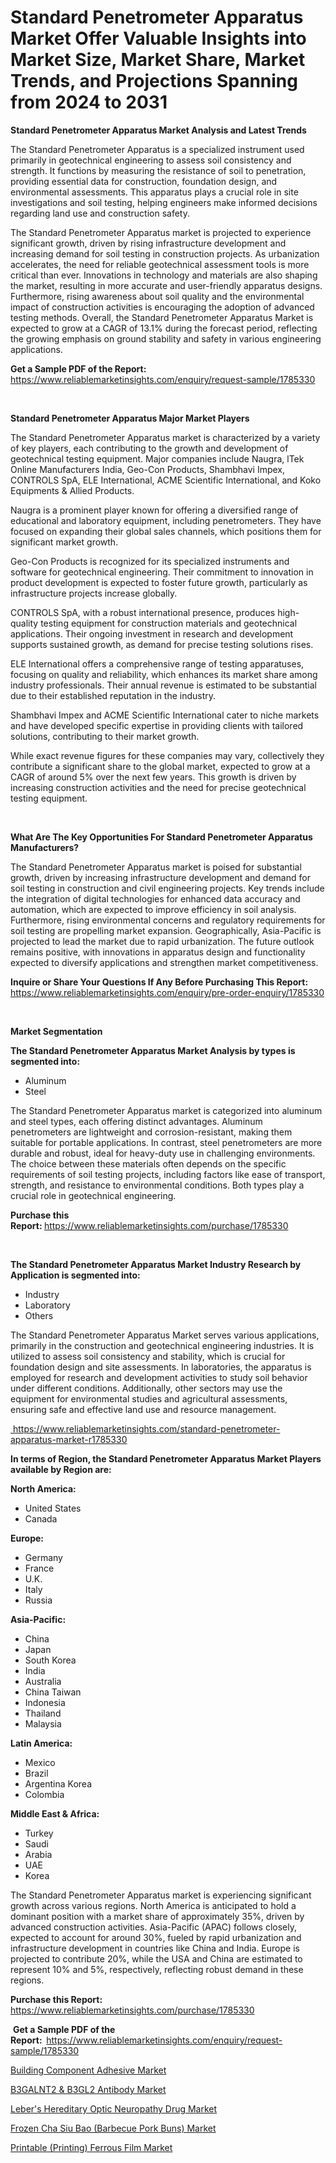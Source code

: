 <p><h1>Standard Penetrometer Apparatus Market Offer Valuable Insights into Market Size, Market Share, Market Trends, and Projections Spanning from 2024 to 2031</h1></p><p><strong>Standard Penetrometer Apparatus Market Analysis and Latest Trends</strong></p>
<p><p>The Standard Penetrometer Apparatus is a specialized instrument used primarily in geotechnical engineering to assess soil consistency and strength. It functions by measuring the resistance of soil to penetration, providing essential data for construction, foundation design, and environmental assessments. This apparatus plays a crucial role in site investigations and soil testing, helping engineers make informed decisions regarding land use and construction safety.</p><p>The Standard Penetrometer Apparatus market is projected to experience significant growth, driven by rising infrastructure development and increasing demand for soil testing in construction projects. As urbanization accelerates, the need for reliable geotechnical assessment tools is more critical than ever. Innovations in technology and materials are also shaping the market, resulting in more accurate and user-friendly apparatus designs. Furthermore, rising awareness about soil quality and the environmental impact of construction activities is encouraging the adoption of advanced testing methods. Overall, the Standard Penetrometer Apparatus Market is expected to grow at a CAGR of 13.1% during the forecast period, reflecting the growing emphasis on ground stability and safety in various engineering applications.</p></p>
<p><strong>Get a Sample PDF of the Report:&nbsp;</strong> <a href="https://www.reliablemarketinsights.com/enquiry/request-sample/1785330?utm_campaign=1405&utm_medium=2&utm_source=Github&utm_content=ia&utm_term=13102024&utm_id=standard-penetrometer-apparatus">https://www.reliablemarketinsights.com/enquiry/request-sample/1785330</a></p>
<p>&nbsp;</p>
<p><strong>Standard Penetrometer Apparatus Major Market Players</strong></p>
<p><p>The Standard Penetrometer Apparatus market is characterized by a variety of key players, each contributing to the growth and development of geotechnical testing equipment. Major companies include Naugra, lTek Online Manufacturers India, Geo-Con Products, Shambhavi Impex, CONTROLS SpA, ELE International, ACME Scientific International, and Koko Equipments & Allied Products.</p><p>Naugra is a prominent player known for offering a diversified range of educational and laboratory equipment, including penetrometers. They have focused on expanding their global sales channels, which positions them for significant market growth. </p><p>Geo-Con Products is recognized for its specialized instruments and software for geotechnical engineering. Their commitment to innovation in product development is expected to foster future growth, particularly as infrastructure projects increase globally.</p><p>CONTROLS SpA, with a robust international presence, produces high-quality testing equipment for construction materials and geotechnical applications. Their ongoing investment in research and development supports sustained growth, as demand for precise testing solutions rises.</p><p>ELE International offers a comprehensive range of testing apparatuses, focusing on quality and reliability, which enhances its market share among industry professionals. Their annual revenue is estimated to be substantial due to their established reputation in the industry.</p><p>Shambhavi Impex and ACME Scientific International cater to niche markets and have developed specific expertise in providing clients with tailored solutions, contributing to their market growth.</p><p>While exact revenue figures for these companies may vary, collectively they contribute a significant share to the global market, expected to grow at a CAGR of around 5% over the next few years. This growth is driven by increasing construction activities and the need for precise geotechnical testing equipment.</p></p>
<p>&nbsp;</p>
<p><strong>What Are The Key Opportunities For Standard Penetrometer Apparatus Manufacturers?</strong></p>
<p><p>The Standard Penetrometer Apparatus market is poised for substantial growth, driven by increasing infrastructure development and demand for soil testing in construction and civil engineering projects. Key trends include the integration of digital technologies for enhanced data accuracy and automation, which are expected to improve efficiency in soil analysis. Furthermore, rising environmental concerns and regulatory requirements for soil testing are propelling market expansion. Geographically, Asia-Pacific is projected to lead the market due to rapid urbanization. The future outlook remains positive, with innovations in apparatus design and functionality expected to diversify applications and strengthen market competitiveness.</p></p>
<p><strong>Inquire or Share Your Questions If Any Before Purchasing This Report:</strong> <a href="https://www.reliablemarketinsights.com/enquiry/pre-order-enquiry/1785330?utm_campaign=1405&utm_medium=2&utm_source=Github&utm_content=ia&utm_term=13102024&utm_id=standard-penetrometer-apparatus">https://www.reliablemarketinsights.com/enquiry/pre-order-enquiry/1785330</a></p>
<p>&nbsp;</p>
<p><strong>Market Segmentation</strong></p>
<p><strong>The Standard Penetrometer Apparatus Market Analysis by types is segmented into:</strong></p>
<p><ul><li>Aluminum</li><li>Steel</li></ul></p>
<p><p>The Standard Penetrometer Apparatus market is categorized into aluminum and steel types, each offering distinct advantages. Aluminum penetrometers are lightweight and corrosion-resistant, making them suitable for portable applications. In contrast, steel penetrometers are more durable and robust, ideal for heavy-duty use in challenging environments. The choice between these materials often depends on the specific requirements of soil testing projects, including factors like ease of transport, strength, and resistance to environmental conditions. Both types play a crucial role in geotechnical engineering.</p></p>
<p><strong>Purchase this Report:&nbsp;</strong><a href="https://www.reliablemarketinsights.com/purchase/1785330?utm_campaign=1405&utm_medium=2&utm_source=Github&utm_content=ia&utm_term=13102024&utm_id=standard-penetrometer-apparatus">https://www.reliablemarketinsights.com/purchase/1785330</a></p>
<p>&nbsp;</p>
<p><strong>The Standard Penetrometer Apparatus Market Industry Research by Application is segmented into:</strong></p>
<p><ul><li>Industry</li><li>Laboratory</li><li>Others</li></ul></p>
<p><p>The Standard Penetrometer Apparatus Market serves various applications, primarily in the construction and geotechnical engineering industries. It is utilized to assess soil consistency and stability, which is crucial for foundation design and site assessments. In laboratories, the apparatus is employed for research and development activities to study soil behavior under different conditions. Additionally, other sectors may use the equipment for environmental studies and agricultural assessments, ensuring safe and effective land use and resource management.</p></p>
<p><a href="https://www.reliablemarketinsights.com/standard-penetrometer-apparatus-market-r1785330?utm_campaign=1405&utm_medium=2&utm_source=Github&utm_content=ia&utm_term=13102024&utm_id=standard-penetrometer-apparatus">&nbsp;https://www.reliablemarketinsights.com/standard-penetrometer-apparatus-market-r1785330</a></p>
<p><strong>In terms of Region, the Standard Penetrometer Apparatus Market Players available by Region are:</strong></p>
<p>
    <p> <strong> North America: </strong>
        <ul>
            <li>United States</li>
            <li>Canada</li>
        </ul>
        </p> 
    <p> <strong> Europe: </strong>
        <ul>
            <li>Germany</li>
            <li>France</li>
            <li>U.K.</li>
            <li>Italy</li>
            <li>Russia</li>
        </ul>
        </p> 
    <p> <strong> Asia-Pacific: </strong>
        <ul>
            <li>China</li>
            <li>Japan</li>
            <li>South Korea</li>
            <li>India</li>
            <li>Australia</li>
            <li>China Taiwan</li>
            <li>Indonesia</li>
            <li>Thailand</li>
            <li>Malaysia</li>
        </ul>
        </p> 
    <p> <strong> Latin America: </strong>
        <ul>
            <li>Mexico</li>
            <li>Brazil</li>
            <li>Argentina Korea</li>
            <li>Colombia</li>
        </ul>
        </p> 
    <p> <strong> Middle East & Africa: </strong>
        <ul>
            <li>Turkey</li>
            <li>Saudi</li>
            <li>Arabia</li>
            <li>UAE</li>
            <li>Korea</li>
        </ul>
    </p>
    </p>
<p><p>The Standard Penetrometer Apparatus market is experiencing significant growth across various regions. North America is anticipated to hold a dominant position with a market share of approximately 35%, driven by advanced construction activities. Asia-Pacific (APAC) follows closely, expected to account for around 30%, fueled by rapid urbanization and infrastructure development in countries like China and India. Europe is projected to contribute 20%, while the USA and China are estimated to represent 10% and 5%, respectively, reflecting robust demand in these regions.</p></p>
<p><strong>Purchase this Report: </strong><a href="https://www.reliablemarketinsights.com/purchase/1785330?utm_campaign=1405&utm_medium=2&utm_source=Github&utm_content=ia&utm_term=13102024&utm_id=standard-penetrometer-apparatus">https://www.reliablemarketinsights.com/purchase/1785330</a></p>
<p>&nbsp;<strong>Get a Sample PDF of the Report:&nbsp;&nbsp;</strong><a href="https://www.reliablemarketinsights.com/enquiry/request-sample/1785330?utm_campaign=1405&utm_medium=2&utm_source=Github&utm_content=ia&utm_term=13102024&utm_id=standard-penetrometer-apparatus">https://www.reliablemarketinsights.com/enquiry/request-sample/1785330</a></p>
<p><strong></strong></p>
<p><p><a href="https://www.linkedin.com/pulse/global-building-component-adhesive-market-share-growth-uu5gc?utm_campaign=1405&utm_medium=2&utm_source=Github&utm_content=ia&utm_term=13102024&utm_id=standard-penetrometer-apparatus">Building Component Adhesive Market</a></p><p><a href="https://www.linkedin.com/pulse/b3galnt2-b3gl2-antibody-market-report-product-type-polyclonalmonoclonal-ranqf?utm_campaign=1405&utm_medium=2&utm_source=Github&utm_content=ia&utm_term=13102024&utm_id=standard-penetrometer-apparatus">B3GALNT2 & B3GL2 Antibody Market</a></p><p><a href="https://www.linkedin.com/pulse/lebers-hereditary-optic-neuropathy-drug-market-ecosystem-iof0e?utm_campaign=1405&utm_medium=2&utm_source=Github&utm_content=ia&utm_term=13102024&utm_id=standard-penetrometer-apparatus">Leber's Hereditary Optic Neuropathy Drug Market</a></p><p><a href="https://www.linkedin.com/pulse/frozen-cha-siu-bao-barbecue-pork-buns-market-share-size-trends-zamec?utm_campaign=1405&utm_medium=2&utm_source=Github&utm_content=ia&utm_term=13102024&utm_id=standard-penetrometer-apparatus">Frozen Cha Siu Bao (Barbecue Pork Buns) Market</a></p><p><a href="https://www.linkedin.com/pulse/printable-printing-ferrous-film-market-research-report-exploring-qhdic?utm_campaign=1405&utm_medium=2&utm_source=Github&utm_content=ia&utm_term=13102024&utm_id=standard-penetrometer-apparatus">Printable (Printing) Ferrous Film Market</a></p></p>